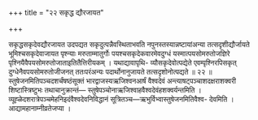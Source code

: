 +++
title = "२२ सकृद्ध द्यौरजायत"

+++

सकृद्धसकृदेवद्यौरजायत उदपद्यत सकृदुत्पन्नैवस्थिताभवति नपुनस्तस्यान्नष्टायांअन्या तत्सदृशीद्यौर्जायते भूमिश्चसकृदेवाजायत पृश्न्याः मरुताम्मातुर्गोः पयश्चसकृदेकवारमेवदुग्धं यस्मात्पयसोमरुतोजज्ञिरे पृश्नियैवैपयसोमरुतोजाताइतितैत्तिरीयकम् । यथाद्यावापृथि- व्यौसकृदेवोत्पद्येते एवम्पृश्निरपिसकृत् दुग्धेनैवपयसोमरुतोजीजनत् ततःपरंअन्यः पदार्थोनानुजायते तत्सदृशोनोत्पद्यते ॥ २२ ॥स्तुषेजनमितिपञ्चदशर्चंषष्ठंसूक्तं भारद्वाजस्यऋजिश्वनआर्षं वैश्वदेवं अन्त्याषट्पञ्चाशदक्षराशक्वरी शिष्टास्त्रिष्टुभः तथाचानुक्रान्तं— स्तुषेपञ्चोनाऋजिश्वाहवैश्वदेवंहशक्वर्यन्तमिति । व्यूह्ळेदशरात्रेपञ्चमेहनिइदंवैश्वदेवनिविद्धानं सूत्रितञ्च—ऋभुर्विभ्वास्तुषेजनमितिवैश्व- देवमिति । आद्यामहानाम्नीव्रतेजप्या ।